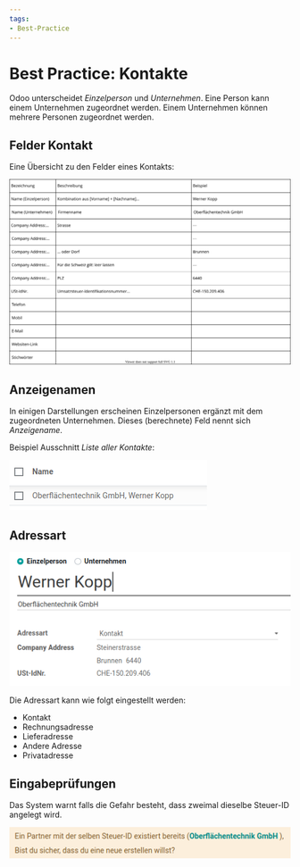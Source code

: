 ```yaml
---
tags:
- Best-Practice
---
```

# Best Practice: Kontakte

Odoo unterscheidet *Einzelperson* und *Unternehmen*. Eine Person kann einem Unternehmen zugeordnet werden. Einem Unternehmen können mehrere Personen zugeordnet werden.

## Felder Kontakt

Eine Übersicht zu den Felder eines Kontakts:

![Kontakte Felder](assets/Best%20Practice%20Kontakte%20Felder.svg)

## Anzeigenamen

In einigen Darstellungen erscheinen Einzelpersonen ergänzt mit dem zugeordneten Unternehmen. Dieses (berechnete) Feld nennt sich *Anzeigename*.

Beispiel Ausschnitt *Liste aller Kontakte*:

![Kontakte Anzeigename](assets/Best%20Practice%20Kontakte%20Anzeigename.png)

## Adressart

![Kontakte Adressart](assets/Best%20Practice%20Kontakte%20Adressart.png)

Die Adressart kann wie folgt eingestellt werden:
- Kontakt
- Rechnungsadresse
- Lieferadresse
- Andere Adresse
- Privatadresse

## Eingabeprüfungen

Das System warnt falls die Gefahr besteht, dass zweimal dieselbe Steuer-ID angelegt wird.

![Kontakte Warnung doppelte Steuer-ID](assets/Best%20Practice%20Kontakte%20Warnung%20doppelte%20Steuer-ID.png)